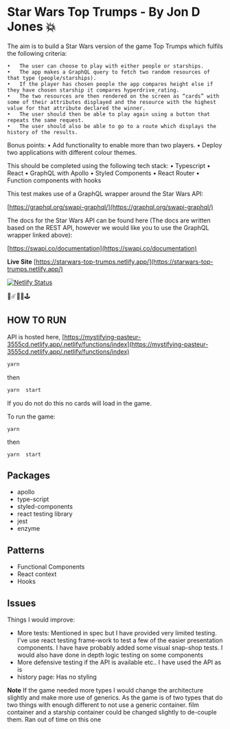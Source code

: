 # Star Wars Top Trumps - By Jon D Jones 💥

The aim is to build a Star Wars version of the game Top Trumps which fulfils the following criteria:

	•	The user can choose to play with either people or starships.
	•	The app makes a GraphQL query to fetch two random resources of that type (people/starships).
	•	If the player has chosen people the app compares height else if they have chosen starship it compares hyperdrive_rating.
	•	The two resources are then rendered on the screen as “cards” with some of their attributes displayed and the resource with the highest value for that attribute declared the winner.
	•	The user should then be able to play again using a button that repeats the same request.
	•	The user should also be able to go to a route which displays the history of the results.

Bonus points:
	•	Add functionality to enable more than two players.
	•	Deploy two applications with different colour themes.

This should be completed using the following tech stack:
	•	Typescript
	•	React
	•	GraphQL with Apollo
	•	Styled Components
	•	React Router
	•	Function components with hooks

This test makes use of a GraphQL wrapper around the Star Wars API:

[https://graphql.org/swapi-graphql/](https://graphql.org/swapi-graphql/)

The docs for the Star Wars API can be found here (The docs are written based on the REST API, however we would like you to use the GraphQL wrapper linked above):

[https://swapi.co/documentation](https://swapi.co/documentation)

**Live Site** [https://starwars-top-trumps.netlify.app/](https://starwars-top-trumps.netlify.app/)

[![Netlify Status](https://api.netlify.com/api/v1/badges/af2788a0-62f6-4a7c-8797-a7dabc71af6a/deploy-status)](https://app.netlify.com/sites/starwars-top-trumps/deploys)

👾☄️👻👺🕹️

## HOW TO RUN

API is hosted here, [https://mystifying-pasteur-3555cd.netlify.app/.netlify/functions/index](https://mystifying-pasteur-3555cd.netlify.app/.netlify/functions/index)

```javascript
yarn
```

then

```javascript
yarn  start
```

If you do not do this no cards will load in the game.

To run the game:

```
yarn
```

then

```
yarn  start
```

## Packages

- apollo
- type-script
- styled-components
- react testing library
- jest
- enzyme

## Patterns
- Functional Components
- React context
- Hooks

## Issues

Things I would improve:

- More tests:  Mentioned in spec but I have provided very limited testing.  I've use react testing frame-work to test a few of the easier presentation components.  I have have probably added some visual snap-shop tests.  I would also have done in depth logic testing on some components
- More defensive testing if the API is available etc..  I have used the API as is
- history page:  Has no styling

**Note** If the game needed more types I would change the architecture slightly and make more use of generics.  As the game is of two types that do two things with enough different to not use a generic container.  film container and a starship container could be changed slightly to de-couple them.  Ran out of time on this one

